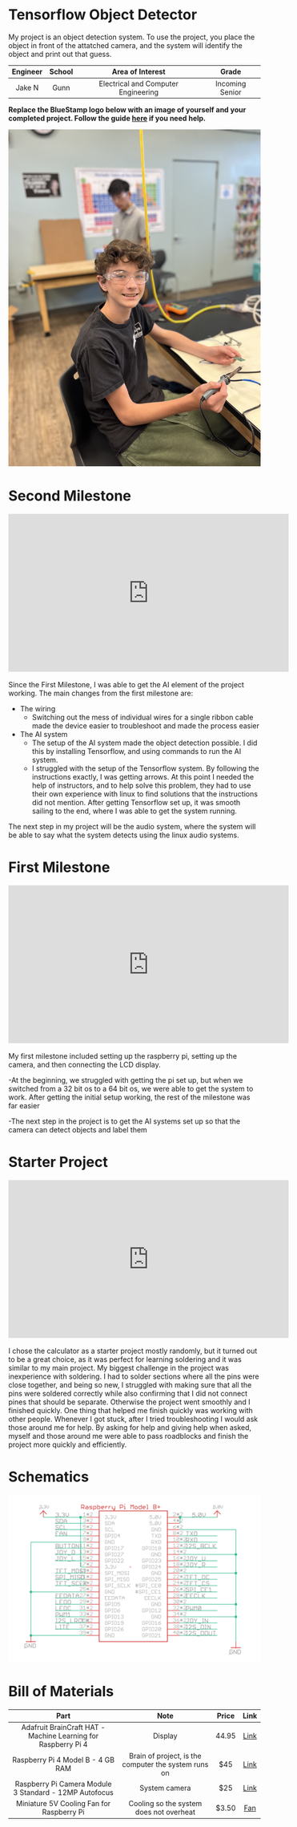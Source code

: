 # Tensorflow Object Detector
My project is an object detection system. To use the project, you place the object in front of the attatched camera, and the system will identify the object and print out that guess.

<!--- You should comment out all portions of your portfolio that you have not completed yet, as well as any instructions: -->


| **Engineer** | **School** | **Area of Interest** | **Grade** |
|:--:|:--:|:--:|:--:|
| Jake N | Gunn | Electrical and Computer Engineering | Incoming Senior

**Replace the BlueStamp logo below with an image of yourself and your completed project. Follow the guide [here](https://tomcam.github.io/least-github-pages/adding-images-github-pages-site.html) if you need help.**

![Headstone Image](Jake.jpg)  
<!-- # Final Milestone

**Don't forget to replace the text below with the embedding for your milestone video. Go to Youtube, click Share -> Embed, and copy and paste the code to replace what's below.**

<iframe width="560" height="315" src="https://www.youtube.com/embed/F7M7imOVGug" title="YouTube video player" frameborder="0" allow="accelerometer; autoplay; clipboard-write; encrypted-media; gyroscope; picture-in-picture; web-share" allowfullscreen></iframe>

For your final milestone, explain the outcome of your project. Key details to include are:
- What you've accomplished since your previous milestone
- What your biggest challenges and triumphs were at BSE
- A summary of key topics you learned about
- What you hope to learn in the future after everything you've learned at BSE -->



# Second Milestone



<iframe width="560" height="315" src="https://www.youtube.com/embed/x2qqPhE9mOY?si=CU2d3d706k3Kq0zh" title="YouTube video player" frameborder="0" allow="accelerometer; autoplay; clipboard-write; encrypted-media; gyroscope; picture-in-picture; web-share" referrerpolicy="strict-origin-when-cross-origin" allowfullscreen></iframe>


Since the First Milestone, I was able to get the AI element of the project working. The main changes from the first milestone are:

  - The wiring
      - Switching out the mess of individual wires for a single ribbon cable made the device easier to troubleshoot and made the process easier
  - The AI system
      - The setup of the AI system made the object detection possible. I did this by installing Tensorflow, and using commands to run the AI system.
      - I struggled with the setup of the Tensorflow system. By following the instructions exactly, I was getting arrows. At this point I needed the help of instructors, and to help solve this problem, they had to use their own experience with linux to find solutions that the instructions did not mention. After getting Tensorflow set up, it was smooth sailing to the end, where I was able to get the system running.

The next step in my project will be the audio system, where the system will be able to say what the system detects using the linux audio systems. 


# First Milestone


<iframe width="560" height="315" src="https://www.youtube.com/embed/x42fLah2oPk?si=IGls7z8FMfvzWa6T" title="YouTube video player" frameborder="0" allow="accelerometer; autoplay; clipboard-write; encrypted-media; gyroscope; picture-in-picture; web-share" referrerpolicy="strict-origin-when-cross-origin" allowfullscreen></iframe>


My first milestone included setting up the raspberry pi, setting up the camera, and then connecting the LCD display.

  -At the beginning, we struggled with getting the pi set up, but when we switched from a 32 bit os to a 64 bit os, we were able to get the system to work. After getting the initial setup working, the rest of the milestone was far easier

  -The next step in the project is to get the AI systems set up so that the camera can detect objects and label them

# Starter Project
<iframe width="560" height="315" src="https://www.youtube.com/embed/c17OwP32b1U?si=thviAxQ3rvXzbX2C" title="YouTube video player" frameborder="0" allow="accelerometer; autoplay; clipboard-write; encrypted-media; gyroscope; picture-in-picture; web-share" referrerpolicy="strict-origin-when-cross-origin" allowfullscreen></iframe>

I chose the calculator as a starter project mostly randomly, but it turned out to be a great choice, as it was perfect for learning soldering and it was similar to my main project. My biggest challenge in the project was inexperience with soldering. I had to solder sections where all the pins were close together, and being so new, I struggled with making sure that all the pins were soldered correctly while also confirming that I did not connect pines that should be separate. Otherwise the project went smoothly and I finished quickly. One thing that helped me finish quickly was working with other people. Whenever I got stuck, after I tried troubleshooting I would ask those around me for help. By asking for help and giving help when asked, myself and those around me were able to pass roadblocks and finish the project more quickly and efficiently.


# Schematics 
![Pinouts](adafruit_products_Braincraft_HAT_RasPi_pinouts_schematic.png)
<!--Here's where you'll put images of your schematics. [Tinkercad](https://www.tinkercad.com/blog/official-guide-to-tinkercad-circuits) and [Fritzing](https://fritzing.org/learning/) are both great resoruces to create professional schematic diagrams, though BSE recommends Tinkercad becuase it can be done easily and for free in the browser. -->

<!-- # Code
Here's where you'll put your code. The syntax below places it into a block of code. Follow the guide [here]([url](https://www.markdownguide.org/extended-syntax/)) to learn how to customize it to your project needs. 

```c++
void setup() {
  // put your setup code here, to run once:
  Serial.begin(9600);
  Serial.println("Hello World!");
}

void loop() {
  // put your main code here, to run repeatedly:

}
```

-->
# Bill of Materials
<!--
Here's where you'll list the parts in your project. To add more rows, just copy and paste the example rows below.
Don't forget to place the link of where to buy each component inside the quotation marks in the corresponding row after href =. Follow the guide [here]([url](https://www.markdownguide.org/extended-syntax/)) to learn how to customize this to your project needs. -->

| **Part** | **Note** | **Price** | **Link** |
|:--:|:--:|:--:|:--:|
| Adafruit BrainCraft HAT - Machine Learning for Raspberry Pi 4 | Display | 44.95 | <a href="https://www.adafruit.com/product/4374"> Link </a> |
| Raspberry Pi 4 Model B - 4 GB RAM | Brain of project, is the computer the system runs on | $45 | <a href="https://www.adafruit.com/product/4296"> Link </a> |
| Raspberry Pi Camera Module 3 Standard - 12MP Autofocus | System camera | $25 | <a href="https://www.adafruit.com/product/5657"> Link </a> |
| Miniature 5V Cooling Fan for Raspberry Pi | Cooling so the system does not overheat | $3.50 | <a href="https://www.adafruit.com/product/3368"> Fan </a> |

<!--- # Other Resources/Examples
One of the best parts about Github is that you can view how other people set up their own work. Here are some past BSE portfolios that are awesome examples. You can view how they set up their portfolio, and you can view their index.md files to understand how they implemented different portfolio components.
- [Example 1](https://trashytuber.github.io/YimingJiaBlueStamp/)
- [Example 2](https://sviatil0.github.io/Sviatoslav_BSE/)
- [Example 3](https://arneshkumar.github.io/arneshbluestamp/)

To watch the BSE tutorial on how to create a portfolio, click here. -->
